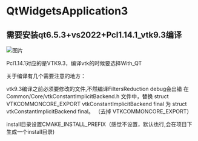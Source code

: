 # QtWidgetsApplication3

## 需要安装qt6.5.3+vs2022+Pcl1.14.1_vtk9.3编译 

![图片](https://github.com/user-attachments/assets/4ec4917e-04f6-42c2-a748-c105d1315f1d)

Pcl1.14.1对应的是VTK9.3，编译vtk的时候要选择With_QT

关于编译有几个需要注意的地方：

vtk9.3编译之前必须要修改的文件,不然编译FiltersReduction debug会出错
在 Common/Core/vtkConstantImplicitBackend.h 文件中，替换
struct VTKCOMMONCORE_EXPORT vtkConstantImplicitBackend final
为
struct vtkConstantImplicitBackend final。
（去掉 VTKCOMMONCORE_EXPORT）

install目录设置CMAKE_INSTALL_PREFIX（感觉不设置，默认也行,会在项目下生成一个install目录)

